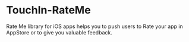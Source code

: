 TouchIn-RateMe
=========
Rate Me library for iOS apps helps you to push users to Rate your app in AppStore or to give you valuable feedback.
